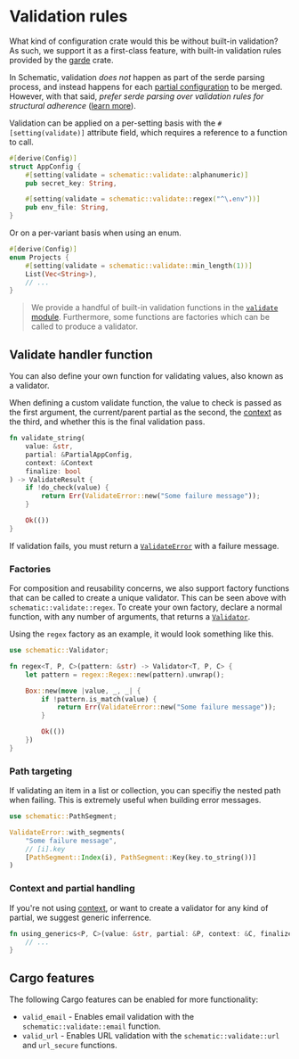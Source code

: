 # Validation rules

What kind of configuration crate would this be without built-in validation? As such, we support it
as a first-class feature, with built-in validation rules provided by the
[garde](https://crates.io/crates/garde) crate.

In Schematic, validation _does not_ happen as part of the serde parsing process, and instead happens
for each [partial configuration](../partial.md) to be merged. However, with that said, _prefer serde
parsing over validation rules for structural adherence_
([learn more](https://lexi-lambda.github.io/blog/2019/11/05/parse-don-t-validate/)).

Validation can be applied on a per-setting basis with the `#[setting(validate)]` attribute field,
which requires a reference to a function to call.

```rust
#[derive(Config)]
struct AppConfig {
	#[setting(validate = schematic::validate::alphanumeric)]
	pub secret_key: String,

	#[setting(validate = schematic::validate::regex("^\.env"))]
	pub env_file: String,
}
```

Or on a per-variant basis when using an enum.

```rust
#[derive(Config)]
enum Projects {
	#[setting(validate = schematic::validate::min_length(1))]
	List(Vec<String>),
	// ...
}
```

> We provide a handful of built-in validation functions in the
> [`validate` module](https://docs.rs/schematic/latest/schematic/validate/index.html). Furthermore,
> some functions are factories which can be called to produce a validator.

## Validate handler function

You can also define your own function for validating values, also known as a validator.

When defining a custom validate function, the value to check is passed as the first argument, the
current/parent partial as the second, the [context](../context.md) as the third, and whether this is
the final validation pass.

```rust
fn validate_string(
	value: &str,
	partial: &PartialAppConfig,
	context: &Context
	finalize: bool
) -> ValidateResult {
	if !do_check(value) {
		return Err(ValidateError::new("Some failure message"));
	}

	Ok(())
}
```

If validation fails, you must return a
[`ValidateError`](https://docs.rs/schematic/latest/schematic/struct.ValidateError.html) with a
failure message.

### Factories

For composition and reusability concerns, we also support factory functions that can be called to
create a unique validator. This can be seen above with `schematic::validate::regex`. To create your
own factory, declare a normal function, with any number of arguments, that returns a
[`Validator`](https://docs.rs/schematic/latest/schematic/validate/type.Validator.html).

Using the `regex` factory as an example, it would look something like this.

```rust
use schematic::Validator;

fn regex<T, P, C>(pattern: &str) -> Validator<T, P, C> {
	let pattern = regex::Regex::new(pattern).unwrap();

	Box::new(move |value, _, _| {
		if !pattern.is_match(value) {
			return Err(ValidateError::new("Some failure message"));
		}

		Ok(())
	})
}
```

### Path targeting

If validating an item in a list or collection, you can specifiy the nested path when failing. This
is extremely useful when building error messages.

```rust
use schematic::PathSegment;

ValidateError::with_segments(
	"Some failure message",
	// [i].key
	[PathSegment::Index(i), PathSegment::Key(key.to_string())]
)
```

### Context and partial handling

If you're not using [context](../context.md), or want to create a validator for any kind of partial,
we suggest generic inferrence.

```rust
fn using_generics<P, C>(value: &str, partial: &P, context: &C, finalize: bool) -> ValidateResult {
	// ...
}
```

## Cargo features

The following Cargo features can be enabled for more functionality:

- `valid_email` - Enables email validation with the `schematic::validate::email` function.
- `valid_url` - Enables URL validation with the `schematic::validate::url` and `url_secure`
  functions.
